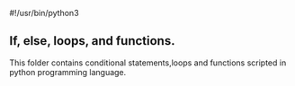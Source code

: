 #!/usr/bin/python3

## If, else, loops, and functions.
This folder contains conditional statements,loops and functions scripted in python programming language.
